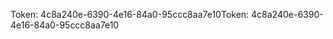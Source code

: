 <span data-ttu-id="7f5fc-101">Token: 4c8a240e-6390-4e16-84a0-95ccc8aa7e10</span><span class="sxs-lookup"><span data-stu-id="7f5fc-101">Token: 4c8a240e-6390-4e16-84a0-95ccc8aa7e10</span></span>